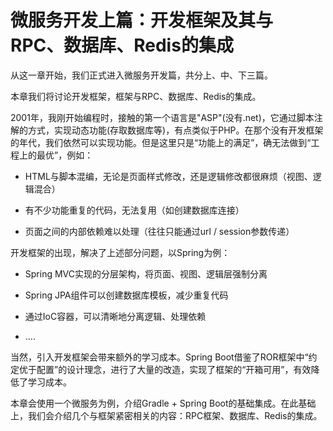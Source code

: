 # 微服务开发上篇：开发框架及其与RPC、数据库、Redis的集成

从这一章开始，我们正式进入微服务开发篇，共分上、中、下三篇。

本章我们将讨论开发框架，框架与RPC、数据库、Redis的集成。

2001年，我刚开始编程时，接触的第一个语言是"ASP"(没有.net)，它通过脚本注解的方式，实现动态功能(存取数据库等)，有点类似于PHP。在那个没有开发框架的年代，我们依然可以实现功能。但是这里只是“功能上的满足”，确无法做到“工程上的最优”，例如：

- HTML与脚本混编，无论是页面样式修改，还是逻辑修改都很麻烦（视图、逻辑混合）

- 有不少功能重复的代码，无法复用（如创建数据库连接）

- 页面之间的内部依赖难以处理（往往只能通过url / session参数传递）

开发框架的出现，解决了上述部分问题，以Spring为例：

- Spring MVC实现的分层架构，将页面、视图、逻辑层强制分离

- Spring JPA组件可以创建数据库模板，减少重复代码

- 通过IoC容器，可以清晰地分离逻辑、处理依赖

- ....

当然，引入开发框架会带来额外的学习成本。Spring Boot借鉴了ROR框架中“约定优于配置”的设计理念，进行了大量的改造，实现了框架的“开箱可用”，有效降低了学习成本。

本章会使用一个微服务为例，介绍Gradle + Spring Boot的基础集成。在此基础上，我们会介绍几个与框架紧密相关的内容：RPC框架、数据库、Redis的集成。
